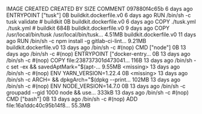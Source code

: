 IMAGE CREATED CREATED BY SIZE COMMENT
097880f4c65b 6 days ago ENTRYPOINT ["tusk"] 0B buildkit.dockerfile.v0
<missing> 6 days ago RUN /bin/sh -c tusk validate # buildkit 0B buildkit.dockerfile.v0
<missing> 6 days ago COPY ./tusk.yml ./tusk.yml # buildkit 684B buildkit.dockerfile.v0
<missing> 9 days ago COPY /usr/local/bin/tusk /usr/local/bin/tusk… 4.51MB buildkit.dockerfile.v0
<missing> 11 days ago RUN /bin/sh -c npm install -g gitlab-ci-lint… 9.21MB buildkit.dockerfile.v0
<missing> 13 days ago /bin/sh -c #(nop) CMD ["node"] 0B
<missing> 13 days ago /bin/sh -c #(nop) ENTRYPOINT ["docker-entry… 0B
<missing> 13 days ago /bin/sh -c #(nop) COPY file:238737301d473041… 116B
<missing> 13 days ago /bin/sh -c set -ex && savedAptMark="$(apt-…   9.55MB
<missing>           13 days ago         /bin/sh -c #(nop)  ENV YARN_VERSION=1.22.4      0B
<missing>           13 days ago         /bin/sh -c ARCH= && dpkgArch="$(dpkg --print… 102MB
<missing> 13 days ago /bin/sh -c #(nop) ENV NODE_VERSION=14.7.0 0B
<missing> 13 days ago /bin/sh -c groupadd --gid 1000 node && use… 333kB
<missing> 13 days ago /bin/sh -c #(nop) CMD ["bash"] 0B
<missing> 13 days ago /bin/sh -c #(nop) ADD file:16a1ddc40c95b14f8… 55.3MB
